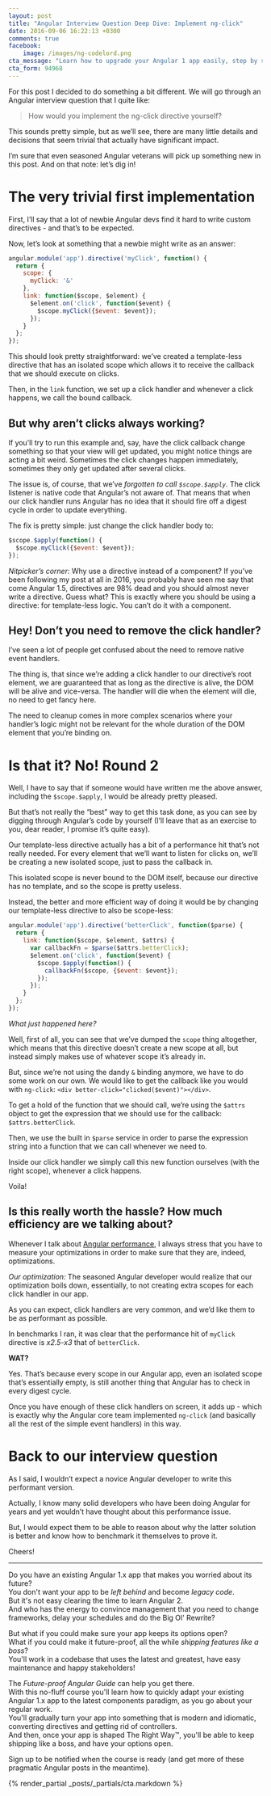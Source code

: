 ```yaml
---
layout: post
title: "Angular Interview Question Deep Dive: Implement ng-click"
date: 2016-09-06 16:22:13 +0300
comments: true
facebook:
    image: /images/ng-codelord.png
cta_message: "Learn how to upgrade your Angular 1 app easily, step by step!"
cta_form: 94968
---
```


For this post I decided to do something a bit different.
We will go through an Angular interview question that I quite like:

> How would you implement the ng-click directive yourself?

This sounds pretty simple, but as we’ll see, there are many little details and decisions that seem trivial that actually have significant impact.

I’m sure that even seasoned Angular veterans will pick up something new in this post.
And on that note: let’s dig in!

# The very trivial first implementation

First, I’ll say that a lot of newbie Angular devs find it hard to write custom directives - and that’s to be expected.

Now, let’s look at something that a newbie might write as an answer:

```javascript
angular.module('app').directive('myClick', function() {
  return {
    scope: {
      myClick: '&'
    },
    link: function($scope, $element) {
      $element.on('click', function($event) {
        $scope.myClick({$event: $event});
      });
    }
  };
});
```

This should look pretty straightforward: we’ve created a template-less directive that has an isolated scope which allows it to receive the callback that we should execute on clicks.

Then, in the `link` function, we set up a click handler and whenever a click happens, we call the bound callback.

## But why aren’t clicks always working?

If you’ll try to run this example and, say, have the click callback change something so that your view will get updated, you might notice things are acting a bit weird.
Sometimes the click changes happen immediately, sometimes they only get updated after several clicks.

The issue is, of course, that we’ve *forgotten to call `$scope.$apply`*.
The click listener is native code that Angular’s not aware of.
That means that when our click handler runs Angular has no idea that it should fire off a digest cycle in order to update everything.

The fix is pretty simple: just change the click handler body to:

```javascript
$scope.$apply(function() {
  $scope.myClick({$event: $event});
});
```

*Nitpicker’s corner:* Why use a directive instead of a component?
If you’ve been following my post at all in 2016, you probably have seen me say that come Angular 1.5, directives are 98% dead and you should almost never write a directive.
Guess what?
This is exactly where you should be using a directive: for template-less logic.
You can’t do it with a component.

## Hey! Don’t you need to remove the click handler?

I’ve seen a lot of people get confused about the need to remove native event handlers.

The thing is, that since we’re adding a click handler to our directive’s root element, we are guaranteed that as long as the directive is alive, the DOM will be alive and vice-versa.
The handler will die when the element will die, no need to get fancy here.

The need to cleanup comes in more complex scenarios where your handler’s logic might not be relevant for the whole duration of the DOM element that you’re binding on.

# Is that it? No! Round 2

Well, I have to say that if someone would have written me the above answer, including the `$scope.$apply`, I would be already pretty pleased.

But that’s not really the “best” way to get this task done, as you can see by digging through Angular’s code by yourself (I’ll leave that as an exercise to you, dear reader, I promise it’s quite easy).

Our template-less directive actually has a bit of a performance hit that’s not really needed.
For every element that we’ll want to listen for clicks on, we’ll be creating a new isolated scope, just to pass the callback in.

This isolated scope is never bound to the DOM itself, because our directive has no template, and so the scope is pretty useless.

Instead, the better and more efficient way of doing it would be by changing our template-less directive to also be scope-less:

```javascript
angular.module('app').directive('betterClick', function($parse) {
  return {
    link: function($scope, $element, $attrs) {
      var callbackFn = $parse($attrs.betterClick);
      $element.on('click', function($event) {
        $scope.$apply(function() {
          callbackFn($scope, {$event: $event});
        });
      });
    }
  };
});
```

*What just happened here?*

Well, first of all, you can see that we’ve dumped the `scope` thing altogether, which means that this directive doesn’t create a new scope at all, but instead simply makes use of whatever scope it’s already in.

But, since we’re not using the dandy `&` binding anymore, we have to do some work on our own.
We would like to get the callback like you would with `ng-click`: `<div better-click="clicked($event)"></div>`.

To get a hold of the function that we should call, we’re using the `$attrs` object to get the expression that we should use for the callback: `$attrs.betterClick`.

Then, we use the built in `$parse` service in order to parse the  expression string into a function that we can call whenever we need to.

Inside our click handler we simply call this new function ourselves (with the right scope), whenever a click happens.

Voila!

## Is this really worth the hassle? How much efficiency are we talking about?

Whenever I talk about [Angular performance](http://www.codelord.net/2015/08/03/angular-performance-diagnosis-101/), I always stress that you have to measure your optimizations in order to make sure that they are, indeed, optimizations.

*Our optimization:* The seasoned Angular developer would realize that our optimization boils down, essentially, to not creating extra scopes for each click handler in our app.

As you can expect, click handlers are very common, and we’d like them to be as performant as possible.

In benchmarks I ran, it was clear that the performance hit of `myClick` directive is *x2.5-x3* that of `betterClick`.

**WAT?**

Yes.
That’s because every scope in our Angular app, even an isolated scope that’s essentially empty, is still another thing that Angular has to check in every digest cycle.

Once you have enough of these click handlers on screen, it adds up - which is exactly why the Angular core team implemented `ng-click` (and basically all the rest of the simple event handlers) in this way.

# Back to our interview question

As I said, I wouldn’t expect a novice Angular developer to write this performant version.

Actually, I know many solid developers who have been doing Angular for years and yet wouldn’t have thought about this performance issue.

But, I would expect them to be able to reason about why the latter solution is better and know how to benchmark it themselves to prove it.

Cheers!

<hr>

Do you have an existing Angular 1.x app that makes you worried about its future?  
You don't want your app to be *left behind* and become *legacy code*.  
But it's not easy clearing the time to learn Angular 2.  
And who has the energy to convince management that you need to change frameworks, delay your schedules and do the Big Ol' Rewrite?

But what if you could make sure your app keeps its options open?  
What if you could make it future-proof, all the while *shipping features like a boss*?  
You'll work in a codebase that uses the latest and greatest, have easy maintenance and happy stakeholders!

The *Future-proof Angular Guide* can help you get there.  
With this no-fluff course you'll learn how to quickly adapt your existing Angular 1.x app to the latest components paradigm, as you go about your regular work.  
You'll gradually turn your app into something that is modern and idiomatic, converting directives and getting rid of controllers.  
And then, once your app is shaped The Right Way™, you'll be able to keep shipping like a boss, and have your options open.

Sign up to be notified when the course is ready (and get more of these pragmatic Angular posts in the meantime).

{% render_partial _posts/_partials/cta.markdown %}
